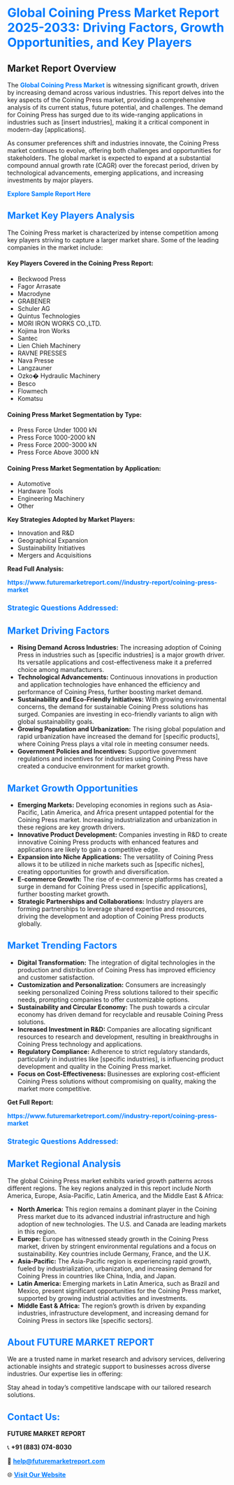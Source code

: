 <h1 style="color: #007BFF;">Global Coining Press Market Report 2025-2033: Driving Factors, Growth Opportunities, and Key Players</h1>

<section id="overview">
<h2>Market Report Overview</h2>
<p>The <a href="https://www.futuremarketreport.com//industry-report/coining-press-market" style="color: #007BFF; text-decoration: none;"><strong>Global Coining Press Market</strong></a> is witnessing significant growth, driven by increasing demand across various industries. This report delves into the key aspects of the Coining Press market, providing a comprehensive analysis of its current status, future potential, and challenges. The demand for Coining Press has surged due to its wide-ranging applications in industries such as [insert industries], making it a critical component in modern-day [applications].</p>
<p>As consumer preferences shift and industries innovate, the Coining Press market continues to evolve, offering both challenges and opportunities for stakeholders. The global market is expected to expand at a substantial compound annual growth rate (CAGR) over the forecast period, driven by technological advancements, emerging applications, and increasing investments by major players.</p>
</section>

<section id="overview">
<p><a href="https://www.futuremarketreport.com//request-sample/reportId=52213" style="color: #007BFF; text-decoration: none;"><strong>Explore Sample Report Here</strong></a></p>
</section>

<section id="key-players">
<h2 style="color: #007BFF;">Market Key Players Analysis</h2>
<p>The Coining Press market is characterized by intense competition among key players striving to capture a larger market share. Some of the leading companies in the market include:</p>
<h4>Key Players Covered in the Coining Press Report:</h4>
<ul><li>Beckwood Press</li><li>Fagor Arrasate</li><li>Macrodyne</li><li>GRABENER</li><li>Schuler AG</li><li>Quintus Technologies</li><li>MORI IRON WORKS CO.,LTD.</li><li>Kojima Iron Works</li><li>Santec</li><li>Lien Chieh Machinery</li><li>RAVNE PRESSES</li><li>Nava Presse</li><li>Langzauner</li><li>Ozko� Hydraulic Machinery</li><li>Besco</li><li>Flowmech</li><li>Komatsu</li></ul>
<h4>Coining Press Market Segmentation by Type:</h4>
<ul><li>Press Force Under 1000 kN</li><li>Press Force 1000-2000 kN</li><li>Press Force 2000-3000 kN</li><li>Press Force Above 3000 kN</li></ul>

<h4>Coining Press Market Segmentation by Application:</h4>
<ul><li>Automotive</li><li>Hardware Tools</li><li>Engineering Machinery</li><li>Other</li></ul>
<p><strong>Key Strategies Adopted by Market Players:</strong></p>
<ul>
<li>Innovation and R&D</li>
<li>Geographical Expansion</li>
<li>Sustainability Initiatives</li>
<li>Mergers and Acquisitions</li>
</ul>
</section>

<section>
<p><strong>Read Full Analysis: </strong></p><a href="https://www.futuremarketreport.com//industry-report/coining-press-market" style="color: #007BFF; text-decoration: none;"><strong>https://www.futuremarketreport.com//industry-report/coining-press-market</strong></a>
<h3 style="color: #007BFF;">Strategic Questions Addressed:</h3>
</section>

<section id="driving-factors">
<h2 style="color: #007BFF;">Market Driving Factors</h2>
<ul>
<li><strong>Rising Demand Across Industries:</strong> The increasing adoption of Coining Press in industries such as [specific industries] is a major growth driver. Its versatile applications and cost-effectiveness make it a preferred choice among manufacturers.</li>
<li><strong>Technological Advancements:</strong> Continuous innovations in production and application technologies have enhanced the efficiency and performance of Coining Press, further boosting market demand.</li>
<li><strong>Sustainability and Eco-Friendly Initiatives:</strong> With growing environmental concerns, the demand for sustainable Coining Press solutions has surged. Companies are investing in eco-friendly variants to align with global sustainability goals.</li>
<li><strong>Growing Population and Urbanization:</strong> The rising global population and rapid urbanization have increased the demand for [specific products], where Coining Press plays a vital role in meeting consumer needs.</li>
<li><strong>Government Policies and Incentives:</strong> Supportive government regulations and incentives for industries using Coining Press have created a conducive environment for market growth.</li>
</ul>
</section>

<section id="growth-opportunities">
<h2 style="color: #007BFF;">Market Growth Opportunities</h2>
<ul>
<li><strong>Emerging Markets:</strong> Developing economies in regions such as Asia-Pacific, Latin America, and Africa present untapped potential for the Coining Press market. Increasing industrialization and urbanization in these regions are key growth drivers.</li>
<li><strong>Innovative Product Development:</strong> Companies investing in R&D to create innovative Coining Press products with enhanced features and applications are likely to gain a competitive edge.</li>
<li><strong>Expansion into Niche Applications:</strong> The versatility of Coining Press allows it to be utilized in niche markets such as [specific niches], creating opportunities for growth and diversification.</li>
<li><strong>E-commerce Growth:</strong> The rise of e-commerce platforms has created a surge in demand for Coining Press used in [specific applications], further boosting market growth.</li>
<li><strong>Strategic Partnerships and Collaborations:</strong> Industry players are forming partnerships to leverage shared expertise and resources, driving the development and adoption of Coining Press products globally.</li>
</ul>
</section>

<section id="trending-factors">
<h2 style="color: #007BFF;">Market Trending Factors</h2>
<ul>
<li><strong>Digital Transformation:</strong> The integration of digital technologies in the production and distribution of Coining Press has improved efficiency and customer satisfaction.</li>
<li><strong>Customization and Personalization:</strong> Consumers are increasingly seeking personalized Coining Press solutions tailored to their specific needs, prompting companies to offer customizable options.</li>
<li><strong>Sustainability and Circular Economy:</strong> The push towards a circular economy has driven demand for recyclable and reusable Coining Press solutions.</li>
<li><strong>Increased Investment in R&D:</strong> Companies are allocating significant resources to research and development, resulting in breakthroughs in Coining Press technology and applications.</li>
<li><strong>Regulatory Compliance:</strong> Adherence to strict regulatory standards, particularly in industries like [specific industries], is influencing product development and quality in the Coining Press market.</li>
<li><strong>Focus on Cost-Effectiveness:</strong> Businesses are exploring cost-efficient Coining Press solutions without compromising on quality, making the market more competitive.</li>
</ul>
</section>

<section>
<p><strong>Get Full Report: </strong></p><a href="https://www.futuremarketreport.com//industry-report/coining-press-market" style="color: #007BFF; text-decoration: none;"><strong>https://www.futuremarketreport.com//industry-report/coining-press-market</strong></a>
<h3 style="color: #007BFF;">Strategic Questions Addressed:</h3>
</section>


<section id="regional-analysis">
<h2 style="color: #007BFF;">Market Regional Analysis</h2>
<p>The global Coining Press market exhibits varied growth patterns across different regions. The key regions analyzed in this report include North America, Europe, Asia-Pacific, Latin America, and the Middle East & Africa:</p>
<ul>
<li><strong>North America:</strong> This region remains a dominant player in the Coining Press market due to its advanced industrial infrastructure and high adoption of new technologies. The U.S. and Canada are leading markets in this region.</li>
<li><strong>Europe:</strong> Europe has witnessed steady growth in the Coining Press market, driven by stringent environmental regulations and a focus on sustainability. Key countries include Germany, France, and the U.K.</li>
<li><strong>Asia-Pacific:</strong> The Asia-Pacific region is experiencing rapid growth, fueled by industrialization, urbanization, and increasing demand for Coining Press in countries like China, India, and Japan.</li>
<li><strong>Latin America:</strong> Emerging markets in Latin America, such as Brazil and Mexico, present significant opportunities for the Coining Press market, supported by growing industrial activities and investments.</li>
<li><strong>Middle East & Africa:</strong> The region’s growth is driven by expanding industries, infrastructure development, and increasing demand for Coining Press in sectors like [specific sectors].</li>
</ul>
</section>

<footer>
<h2 style="color: #007BFF;">About FUTURE MARKET REPORT</h2>
<p>We are a trusted name in market research and advisory services, delivering actionable insights and strategic support to businesses across diverse industries. Our expertise lies in offering:</p>

<p>Stay ahead in today’s competitive landscape with our tailored research solutions.</p>

<h2 style="color: #007BFF;">Contact Us:</h2>
<p><strong>FUTURE MARKET REPORT</strong></p>
<p>📞 <strong>+91 (883) 074-8030</strong></p>
<p>📧 <strong><a href="mailto:help@futuremarketreport.com" style="color: #007BFF;">help@futuremarketreport.com</a></strong></p>
<p>🌐 <strong><a href="https://www.futuremarketreport.com/" style="color: #007BFF;">Visit Our Website</a></strong></p>
</footer>